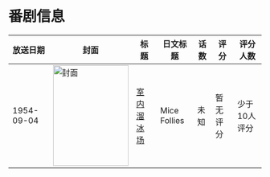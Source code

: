 # 番剧信息

|放送日期|封面|标题|日文标题|话数|评分|评分人数|
|---|---|---|---|---|---|---|
|1954-09-04|<img src="https://lain.bgm.tv/pic/cover/c/8e/18/435507_44d84.jpg" alt="封面" style="width:150px;height:200px;object-fit:cover;">|[室内溜冰场](https://bangumi.tv/subject/435507)|Mice Follies|未知|暂无评分|少于10人评分|
